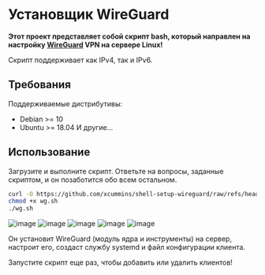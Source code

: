 # Установщик WireGuard

**Этот проект представляет собой скрипт bash, который направлен на настройку [WireGuard](https://www.wireguard.com/) VPN на сервере Linux!**

Скрипт поддерживает как IPv4, так и IPv6.

## Требования

Поддерживаемые дистрибутивы:

- Debian >= 10
- Ubuntu >= 18.04
И другие...

## Использование

Загрузите и выполните скрипт. Ответьте на вопросы, заданные скриптом, и он позаботится обо всем остальном.

```bash
curl -O https://github.com/xcummins/shell-setup-wireguard/raw/refs/heads/main/wg.sh
chmod +x wg.sh
./wg.sh
```

![image](https://github.com/user-attachments/assets/2449f13a-b836-42fa-a586-9bb44ffdb841)
![image](https://github.com/user-attachments/assets/748e5d4b-d7a2-4c6e-bf7f-a79831ef94f9)
![image](https://github.com/user-attachments/assets/7481a6ce-49ea-421c-9406-e79f7523caff)
![image](https://github.com/user-attachments/assets/8c0e8fed-3d2f-46a0-b928-d8dd0a5393b3)
![image](https://github.com/user-attachments/assets/239f54a8-7669-4b49-af67-e88d7b3859ad)



Он установит WireGuard (модуль ядра и инструменты) на сервер, настроит его, создаст службу systemd и файл конфигурации клиента.

Запустите скрипт еще раз, чтобы добавить или удалить клиентов!
